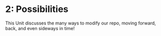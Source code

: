 # 2: Possibilities

This Unit discusses the many ways to modify our repo, moving forward, back, and even sideways in time!
